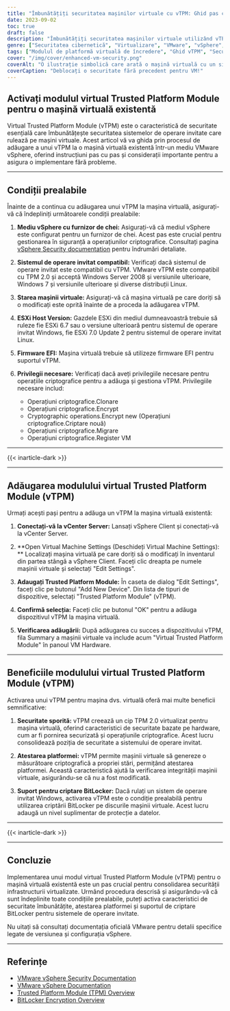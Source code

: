 ```yaml
---
title: "Îmbunătățiți securitatea mașinilor virtuale cu vTPM: Ghid pas cu pas"
date: 2023-09-02
toc: true
draft: false
description: "Îmbunătățiți securitatea mașinilor virtuale utilizând vTPM cu ajutorul ghidului nostru complet pas cu pas, care oferă atestare a platformei și suport pentru criptarea BitLocker."
genre: ["Securitatea cibernetică", "Virtualizare", "VMware", "vSphere", "Securitate", "Modulul de platformă de încredere", "vTPM", "OS invitat", "Criptare", "Atestarea platformei"]
tags: ["Modulul de platformă virtuală de încredere", "Ghid vTPM", "Securitate îmbunătățită pentru VM", "Atestarea platformei", "Criptarea BitLocker", "VMware vSphere", "Securitatea virtualizării", "Securitatea cibernetică", "Protecția sistemului de operare invitat", "Hardware VM", "TPM 2.0", "Boot securizat", "Operațiuni criptografice", "Cele mai bune practici de securitate VM", "Server vCenter", "Gazde ESXi", "Firmware EFI", "Furnizor de chei", "Documentația VMware", "Windows Server", "Windows 7", "Linux OS", "Configurarea securizată a VM", "Caracteristici de securitate", "Client vSphere", "Cip virtual", "Protecția datelor", "Detectarea sabotajului", "Verificarea integrității VM", "Securitatea VMware"]
cover: "/img/cover/enhanced-vm-security.png"
coverAlt: "O ilustrație simbolică care arată o mașină virtuală cu un sistem de blocare strălucitoare, reprezentând securitatea sporită prin vTPM."
coverCaption: "Deblocați o securitate fără precedent pentru VM!"
---
```


## Activați modulul virtual Trusted Platform Module pentru o mașină virtuală existentă

Virtual Trusted Platform Module (vTPM) este o caracteristică de securitate esențială care îmbunătățește securitatea sistemelor de operare invitate care rulează pe mașini virtuale. Acest articol vă va ghida prin procesul de adăugare a unui vTPM la o mașină virtuală existentă într-un mediu VMware vSphere, oferind instrucțiuni pas cu pas și considerații importante pentru a asigura o implementare fără probleme.

______

## Condiții prealabile

Înainte de a continua cu adăugarea unui vTPM la mașina virtuală, asigurați-vă că îndepliniți următoarele condiții prealabile:

1. **Mediu vSphere cu furnizor de chei:** Asigurați-vă că mediul vSphere este configurat pentru un furnizor de chei. Acest pas este crucial pentru gestionarea în siguranță a operațiunilor criptografice. Consultați pagina [vSphere Security documentation](https://docs.vmware.com/en/VMware-vSphere/7.0/com.vmware.vsphere.security.doc/GUID-52188148-C579-4F6A-8335-CFBCE0DD2167.html) pentru îndrumări detaliate.

2. **Sistemul de operare invitat compatibil:** Verificați dacă sistemul de operare invitat este compatibil cu vTPM. VMware vTPM este compatibil cu TPM 2.0 și acceptă Windows Server 2008 și versiunile ulterioare, Windows 7 și versiunile ulterioare și diverse distribuții Linux.

3. **Starea mașinii virtuale:** Asigurați-vă că mașina virtuală pe care doriți să o modificați este oprită înainte de a proceda la adăugarea vTPM.

4. **ESXi Host Version:** Gazdele ESXi din mediul dumneavoastră trebuie să ruleze fie ESXi 6.7 sau o versiune ulterioară pentru sistemul de operare invitat Windows, fie ESXi 7.0 Update 2 pentru sistemul de operare invitat Linux.

5. **Firmware EFI:** Mașina virtuală trebuie să utilizeze firmware EFI pentru suportul vTPM.

6. **Privilegii necesare:** Verificați dacă aveți privilegiile necesare pentru operațiile criptografice pentru a adăuga și gestiona vTPM. Privilegiile necesare includ:
   - Operațiuni criptografice.Clonare
   - Operațiuni criptografice.Encrypt
   - Cryptographic operations.Encrypt new (Operațiuni criptografice.Criptare nouă)
   - Operațiuni criptografice.Migrare
   - Operațiuni criptografice.Register VM

______
{{< inarticle-dark >}}
______

## Adăugarea modulului virtual Trusted Platform Module (vTPM)

Urmați acești pași pentru a adăuga un vTPM la mașina virtuală existentă:

1. **Conectați-vă la vCenter Server:** Lansați vSphere Client și conectați-vă la vCenter Server.

2. **Open Virtual Machine Settings (Deschideți Virtual Machine Settings): ** Localizați mașina virtuală pe care doriți să o modificați în inventarul din partea stângă a vSphere Client. Faceți clic dreapta pe numele mașinii virtuale și selectați "Edit Settings".

3. **Adaugați Trusted Platform Module:** În caseta de dialog "Edit Settings", faceți clic pe butonul "Add New Device". Din lista de tipuri de dispozitive, selectați "Trusted Platform Module" (vTPM).

4. **Confirmă selecția:** Faceți clic pe butonul "OK" pentru a adăuga dispozitivul vTPM la mașina virtuală.

5. **Verificarea adăugării:** După adăugarea cu succes a dispozitivului vTPM, fila Summary a mașinii virtuale va include acum "Virtual Trusted Platform Module" în panoul VM Hardware.

______

## Beneficiile modulului virtual Trusted Platform Module (vTPM)

Activarea unui vTPM pentru mașina dvs. virtuală oferă mai multe beneficii semnificative:

1. **Securitate sporită:** vTPM creează un cip TPM 2.0 virtualizat pentru mașina virtuală, oferind caracteristici de securitate bazate pe hardware, cum ar fi pornirea securizată și operațiunile criptografice. Acest lucru consolidează poziția de securitate a sistemului de operare invitat.

2. **Atestarea platformei:** vTPM permite mașinii virtuale să genereze o măsurătoare criptografică a propriei stări, permițând atestarea platformei. Această caracteristică ajută la verificarea integrității mașinii virtuale, asigurându-se că nu a fost modificată.

3. **Suport pentru criptare BitLocker:** Dacă rulați un sistem de operare invitat Windows, activarea vTPM este o condiție prealabilă pentru utilizarea criptării BitLocker pe discurile mașinii virtuale. Acest lucru adaugă un nivel suplimentar de protecție a datelor.

______
{{< inarticle-dark >}}
______

## Concluzie

Implementarea unui modul virtual Trusted Platform Module (vTPM) pentru o mașină virtuală existentă este un pas crucial pentru consolidarea securității infrastructurii virtualizate. Urmând procedura descrisă și asigurându-vă că sunt îndeplinite toate condițiile prealabile, puteți activa caracteristici de securitate îmbunătățite, atestarea platformei și suportul de criptare BitLocker pentru sistemele de operare invitate.

Nu uitați să consultați documentația oficială VMware pentru detalii specifice legate de versiunea și configurația vSphere.

______

## Referințe

- [VMware vSphere Security Documentation](https://docs.vmware.com/en/VMware-vSphere/7.0/com.vmware.vsphere.security.doc/GUID-52188148-C579-4F6A-8335-CFBCE0DD2167.html)
- [VMware vSphere Documentation](https://docs.vmware.com/en/VMware-vSphere/index.html)
- [Trusted Platform Module (TPM) Overview](https://docs.vmware.com/en/VMware-vSphere/7.0/com.vmware.vsphere.vm_admin.doc/GUID-A43B6914-E5F9-4CB1-9277-448AC9C467FB.html)
- [BitLocker Encryption Overview](https://docs.microsoft.com/en-us/windows/security/information-protection/bitlocker/bitlocker-overview)

